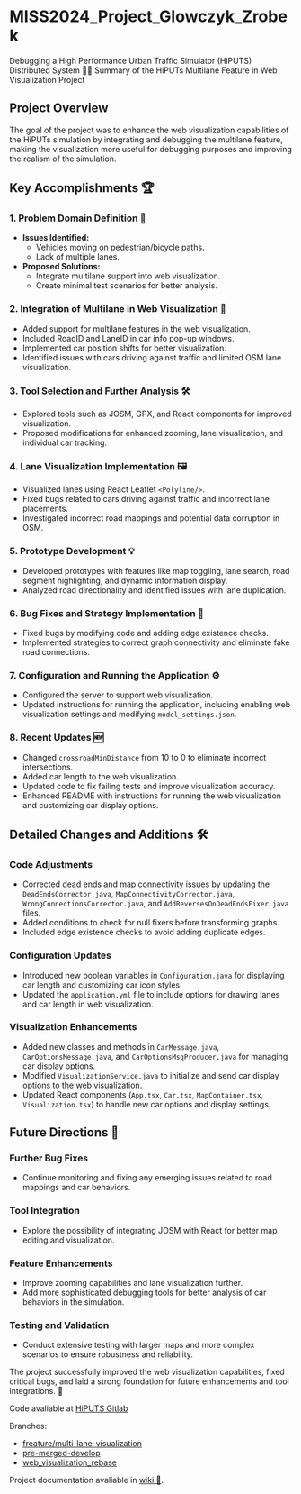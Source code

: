 # MISS2024_Project_Glowczyk_Zrobek
Debugging a High Performance Urban Traffic Simulator (HiPUTS) Distributed System 🚗🌐
Summary of the HiPUTs Multilane Feature in Web Visualization Project 

## Project Overview
The goal of the project was to enhance the web visualization capabilities of the HiPUTs simulation by integrating and debugging the multilane feature, making the visualization more useful for debugging purposes and improving the realism of the simulation.

## Key Accomplishments 🏆

### 1. Problem Domain Definition 📝
- **Issues Identified:**
    - Vehicles moving on pedestrian/bicycle paths.
    - Lack of multiple lanes.
- **Proposed Solutions:**
    - Integrate multilane support into web visualization.
    - Create minimal test scenarios for better analysis.

### 2. Integration of Multilane in Web Visualization 🔧
- Added support for multilane features in the web visualization.
- Included RoadID and LaneID in car info pop-up windows.
- Implemented car position shifts for better visualization.
- Identified issues with cars driving against traffic and limited OSM lane visualization.

### 3. Tool Selection and Further Analysis 🛠️
- Explored tools such as JOSM, GPX, and React components for improved visualization.
- Proposed modifications for enhanced zooming, lane visualization, and individual car tracking.

### 4. Lane Visualization Implementation 🖼️
- Visualized lanes using React Leaflet `<Polyline/>`.
- Fixed bugs related to cars driving against traffic and incorrect lane placements.
- Investigated incorrect road mappings and potential data corruption in OSM.

### 5. Prototype Development 💡
- Developed prototypes with features like map toggling, lane search, road segment highlighting, and dynamic information display.
- Analyzed road directionality and identified issues with lane duplication.

### 6. Bug Fixes and Strategy Implementation 🐛
- Fixed bugs by modifying code and adding edge existence checks.
- Implemented strategies to correct graph connectivity and eliminate fake road connections.

### 7. Configuration and Running the Application ⚙️
- Configured the server to support web visualization.
- Updated instructions for running the application, including enabling web visualization settings and modifying `model_settings.json`.

### 8. Recent Updates 🆕
- Changed `crossroadMinDistance` from 10 to 0 to eliminate incorrect intersections.
- Added car length to the web visualization.
- Updated code to fix failing tests and improve visualization accuracy.
- Enhanced README with instructions for running the web visualization and customizing car display options.

## Detailed Changes and Additions 🛠️

### Code Adjustments
- Corrected dead ends and map connectivity issues by updating the `DeadEndsCorrector.java`, `MapConnectivityCorrector.java`, `WrongConnectionsCorrector.java`, and `AddReversesOnDeadEndsFixer.java` files.
- Added conditions to check for null fixers before transforming graphs.
- Included edge existence checks to avoid adding duplicate edges.

### Configuration Updates
- Introduced new boolean variables in `Configuration.java` for displaying car length and customizing car icon styles.
- Updated the `application.yml` file to include options for drawing lanes and car length in web visualization.

### Visualization Enhancements
- Added new classes and methods in `CarMessage.java`, `CarOptionsMessage.java`, and `CarOptionsMsgProducer.java` for managing car display options.
- Modified `VisualizationService.java` to initialize and send car display options to the web visualization.
- Updated React components (`App.tsx`, `Car.tsx`, `MapContainer.tsx`, `Visualization.tsx`) to handle new car options and display settings.

## Future Directions 🔮

### Further Bug Fixes
- Continue monitoring and fixing any emerging issues related to road mappings and car behaviors.

### Tool Integration
- Explore the possibility of integrating JOSM with React for better map editing and visualization.

### Feature Enhancements
- Improve zooming capabilities and lane visualization further.
- Add more sophisticated debugging tools for better analysis of car behaviors in the simulation.

### Testing and Validation
- Conduct extensive testing with larger maps and more complex scenarios to ensure robustness and reliability.

The project successfully improved the web visualization capabilities, fixed critical bugs, and laid a strong foundation for future enhancements and tool integrations. 🏁

Code avaliable at [HiPUTS Gitlab](https://gitlab.ii.agh.edu.pl/g/ncn-scat/HiPUTS)

Branches:
- [freature/multi-lane-visualization](https://gitlab.ii.agh.edu.pl/g/ncn-scat/HiPUTS/-/commits/freature/multi-lane-visualization)
- [pre-merged-develop](https://gitlab.ii.agh.edu.pl/g/ncn-scat/HiPUTS/-/commits/pre-merged-develop)
- [web_visualization_rebase](https://gitlab.ii.agh.edu.pl/g/ncn-scat/HiPUTS/-/commits/web_visualization_rebase)

Project documentation avaliable in [wiki :book:](https://github.com/kmazrolina/MISS2024_Project_Glowczyk_Zrobek/wiki).
